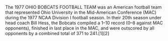 The 1977 OHIO BOBCATS FOOTBALL TEAM was an American football team that represented Ohio University in the Mid-American Conference (MAC) during the 1977 NCAA Division I football season. In their 20th season under head coach Bill Hess, the Bobcats compiled a 1–10 record (0–8 against MAC opponents), finished in last place in the MAC, and were outscored by all opponents by a combined total of 371 to 241.[1][2]
